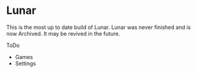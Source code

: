 # Lunar

This is the most up to date build of Lunar. Lunar was never finished and is now Archived. It may be revived in the future. 


ToDo
- Games
- Settings
